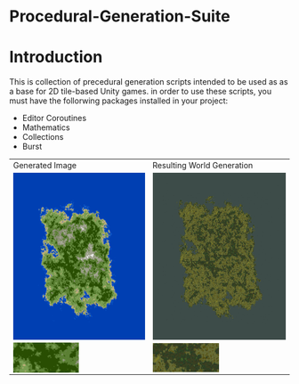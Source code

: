 # Procedural-Generation-Suite

<h1>Introduction</h1>
<p>This is collection of precedural generation scripts intended to be used as as a base for 2D tile-based Unity games. in order to use these scripts, you must have the follorwing packages installed in your project:</p>

<ul>
  <li>Editor Coroutines</li>
  <li>Mathematics</li>
  <li>Collections</li>
  <li>Burst</li>
</ul>

<table align = "center">
  <tr>
    <td>Generated Image</td>
    <td>Resulting World Generation</td>
  </tr>
  <tr>
    <td><img src = "https://github.com/Sterberino/Procedural-Generation-Suite/blob/main/Images/IslandTextureSaveTest2.png" width = 300 height = 300 align = "center"/> </td>
    <td><img src = "https://github.com/Sterberino/Procedural-Generation-Suite/blob/main/Images/Island%20Result.png" width = 300 height = 300 align = "center"/></td>
  </tr>
  <tr>
    <td><img src = "https://github.com/Sterberino/Procedural-Generation-Suite/blob/main/Images/Texture%20result.png" width = 50% align = "center"/> </td>
    <td><img src = "https://github.com/Sterberino/Procedural-Generation-Suite/blob/main/Images/Tilemap%20result.png" width = 50% align = "center"/></td>
  </tr>
 </table>
